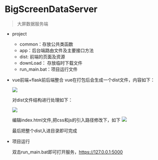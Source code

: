 #  BigScreenDataServer

> 大屏数据服务端

- project
  - common：存放公共类函数
  - app：后台端路由文件及主要接口方法
  - dist: 前端的页面及资源
  - downLoad： 存放临时下载文件
  - run_main.bat：项目运行文件

- vue前端+flask前后端整合
  vue在打包后会生成一个dist文件，内容如下：

  ![](.\folder_img\dist处理前.png)

  对dist文件结构进行处理如下：

  ![](.\folder_img\dist处理后.png)

  编辑index.html文件,把css和js的引入路径修改下，如下
  ![](.\folder_img\资源路径.png)
  
  最后把整个dist入进目录即可完成

- 项目运行

  双击run_main.bat即可打开服务，https://127.0.0.1:5000


